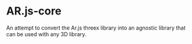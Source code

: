# AR.js-core

An attempt to convert the Ar.js threex library into an agnostic library that can be used with any 3D library.